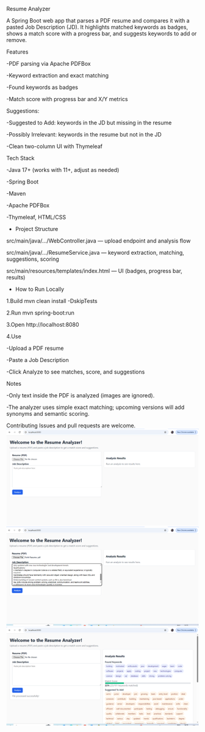 Resume Analyzer

A Spring Boot web app that parses a PDF resume and compares it with a pasted Job Description (JD). It highlights matched keywords as badges, shows a match score with a progress bar, and suggests keywords to add or remove.

Features

-PDF parsing via Apache PDFBox

-Keyword extraction and exact matching

-Found keywords as badges

-Match score with progress bar and X/Y metrics

Suggestions:

-Suggested to Add: keywords in the JD but missing in the resume

-Possibly Irrelevant: keywords in the resume but not in the JD

-Clean two-column UI with Thymeleaf

Tech Stack

-Java 17+ (works with 11+, adjust as needed)

-Spring Boot

-Maven

-Apache PDFBox

-Thymeleaf, HTML/CSS

* Project Structure

src/main/java/.../WebController.java — upload endpoint and analysis flow

src/main/java/.../ResumeService.java — keyword extraction, matching, suggestions, scoring

src/main/resources/templates/index.html — UI (badges, progress bar, results)

* How to Run Locally

1.Build
mvn clean install -DskipTests

2.Run
mvn spring-boot:run

3.Open
http://localhost:8080

4.Use

-Upload a PDF resume

-Paste a Job Description

-Click Analyze to see matches, score, and suggestions

Notes

-Only text inside the PDF is analyzed (images are ignored).

-The analyzer uses simple exact matching; upcoming versions will add synonyms and semantic scoring.


Contributing
Issues and pull requests are welcome.
![image alt](https://github.com/rohitkr1330/resume-analyzer/blob/0abc164752b676031ac243a4e892f3d4d018bff3/screenshot1.png)
![image alt](https://github.com/rohitkr1330/resume-analyzer/blob/f2687944a4aa625f6ca5bef90b012df42b284842/screenshot2.png)
![image alt](https://github.com/rohitkr1330/resume-analyzer/blob/ef1e5e0c8527240c21b5dababac4b19d02a436c7/screenshot3.png)

